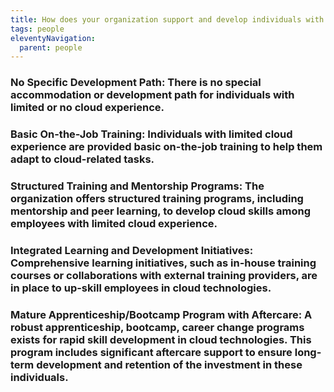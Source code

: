```yaml
---
title: How does your organization support and develop individuals with limited or no cloud experience for roles in cloud initiatives?
tags: people
eleventyNavigation:
  parent: people
---
```


### **No Specific Development Path:** There is no special accommodation or development path for individuals with limited or no cloud experience.

### **Basic On-the-Job Training:** Individuals with limited cloud experience are provided basic on-the-job training to help them adapt to cloud-related tasks.

### **Structured Training and Mentorship Programs:** The organization offers structured training programs, including mentorship and peer learning, to develop cloud skills among employees with limited cloud experience.

### **Integrated Learning and Development Initiatives:** Comprehensive learning initiatives, such as in-house training courses or collaborations with external training providers, are in place to up-skill employees in cloud technologies.

### **Mature Apprenticeship/Bootcamp Program with Aftercare:** A robust apprenticeship, bootcamp, career change programs exists for rapid skill development in cloud technologies. This program includes significant aftercare support to ensure long-term development and retention of the investment in these individuals.
